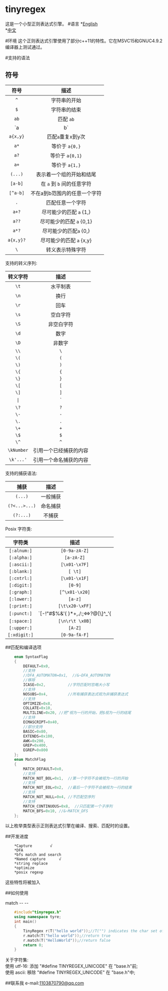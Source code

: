 ﻿tinyregex
===
这是一个小型正则表达式引擎。
#语言
*[English](https://github.com/jstzwj/TinyRegex/blob/master/doc/readme_en.md) </br>
*[中文](https://github.com/jstzwj/TinyRegex/blob/master/doc/readme_zh.md)

#环境
这个正则表达式引擎使用了部分c++11的特性。它在MSVC15和GNUC4.9.2编译器上测试通过。

#支持的语法
## 符号
| 符号 | 描述 |
|:-------:|:--------:|
|   `^`   | 字符串的开始 | 
|   `$`   | 字符串的结束 | 
|  `ab`   | 匹配 `ab` |
| `a|b`   | `a` 或 `b` |
|  `a{x,y}`   | 匹配`a`重复x到y次 |
|  `a*`   | 等价于 `a{0,}` |
|  `a?`   | 等价于 `a{0,1}` |
|  `a+`   | 等价于 `a{1,}` |
|  `(...)`| 表示着一个组的开始和结尾|
|  `[a-b]`| 在 `a` 到 `b` 间的任意字符 |
|  `[^a-b]`| 不在a到b范围内的任意一个字符 |
|  `.`    | 匹配任意一个字符 |
|   `a+?` | 尽可能少的匹配 `a` {1,} |
|   `a??` | 尽可能少的匹配 `a` {0,1} |
|   `a*?` | 尽可能少的匹配`a` {0,} |
|   `a{x,y}?` | 尽可能少的匹配 `a` {x,y} |
|  `\`    | 转义表示特殊字符|

支持的转义序列:

| 转义字符 | 描述 |
|:-------:|:--------:|
|   `\t`  |  水平制表 |
|   `\n`  | 换行 |
|   `\r`  | 回车 |
|   `\s`  |  空白字符 |
|   `\S`  |  非空白字符|
|   `\d`  |  数字   |
|   `\D`  |  非数字 |
|   `\\`  |  `\`   |
|   `\(`  |  `(`   |
|   `\)`  |  `)`   |
|   `\{`  |  `{`   |
|   `\}`  |  `}`   |
| `\[`    |   `[`  |
| `\]`    |   `]`  |
|   `\|`  |  `|`   |
|   `\?`  |  `?`   |
|  `\-`   |   `-`  |
|  `\.`   |   `.`  |
|   `\+`  |   `+`  |
|   `\$`  |   `$`  |
|   `\^`  |   `^`  |
|   `\kNumber`  |  引用一个已经捕获的内容 |
|   `\k'...'`  |  引用一个命名捕获的内容 |


支持的捕获语法:

| 捕获 | 描述 |
|:-------:|:--------:|
|  `(...)`  |  一般捕获 |
|  `(?<...>...)` | 命名捕获 |
|  `(?:...)` | 不捕获 |

Posix 字符类:

| 字符类 | 描述 |
|:-------:|:--------:|
|  `[:alnum:]`  |  `[0-9a-zA-Z]` |
|  `[:alpha:]` | `[a-zA-Z]` |
|  `[:ascii:]` | `[\x01-\x7F]` |
|  `[:blank:]`  |  `[ \t]` |
|  `[:cntrl:]` | `[\x01-\x1F]` |
|  `[:digit:]` | `[0-9]` |
|  `[:graph:]`  |  `[^\x01-\x20]` |
|  `[:lower:]` | `[a-z]` |
|  `[:print:]` | `[\t\x20-\xFF]` |
|  `[:punct:]`  |  `[-!"#$%&'( )*+,./:;<=>?@[\\\]^_'{|}~]` |
|  `[:space:]` | `[\n\r\t \x0B]` |
|  `[:upper:]` | `[A-Z]` |
|  `[:xdigit:]`  |  `[0-9a-fA-F]` |


##匹配和编译选项
```cpp
    enum SyntaxFlag
    {
        DEFAULT=0x0,        
        //支持
        //DFA_AUTOMATON=0x1,  //&~DFA_AUTOMATON
        //移除
        ICASE=0x2,          //字符匹配时忽略大小写
        //支持
        NOSUBS=0x4,         //所有捕获表达式视为非捕获表达式
        //支持
        OPTIMIZE=0x8,
        COLLATE=0x10,
        MULTILINE=0x20,	//把^视为一行的开始，把$视为一行的结尾
        //支持	
        ECMASCRIPT=0x40,
        //部分支持
        BASIC=0x80,
        EXTENDS=0x100,
        AWK=0x200,
        GREP=0x400,
        EGREP=0x800
    };
    enum MatchFlag
    {
        MATCH_DEFAULT=0x0,
        //支持
        MATCH_NOT_BOL=0x1,  //第一个字符不会被视为一行的开始
        //支持
        MATCH_NOT_EOL=0x2,  //最后一个字符不会被视为一行的结束
        //支持
        MATCH_NOT_NULL=0x4, //不匹配空序列
        //支持
        MATCH_CONTINUOUS=0x8,  //只匹配第一个子序列
        MATCH_BFS=0x10, //&~MATCH_DFS
    };
 ```

 以上枚举类型表示正则表达式引擎在编译、搜索、匹配时的设置。
 



##开发进度
 
		*Capture		√
		*DFA
		*bfs match and search
		*Named capture		√
		*string replace
		*optimize
		*posix regexp

 这些特性将被加入
 
##如何使用

match -- --
```cpp
	#include"tinyregex.h"
	using namespace tyre;
	int main()
	{
		TinyRegex r(T("hello world"));//T("") indicates the char set of tinyregex
		r.match(T("hello world"));//return true
		r.match(T("HelloWorld"));//return false
		return 0;
	}

```



关于字符集:</br>
使用 utf-16: 添加 "#define TINYREGEX_UNICODE" 在 "base.h"前;</br>
使用 ascii: 移除 "#define TINYREGEX_UNICODE" 在 "base.h"中;</br>

##联系我
e-mail:1103870790@qq.com
